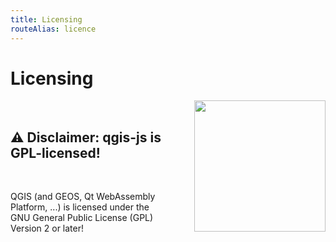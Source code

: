 ```yaml
---
title: Licensing
routeAlias: licence
---
```


# Licensing

<img style="display:inline-block; width: 15em; margin-left: 3em; float: right" src="/data/gpl.svg" />

<br />

## ⚠️ Disclaimer: qgis-js is GPL-licensed!

<br />

QGIS (and GEOS, Qt WebAssembly Platform, ...) is licensed under the <br /> GNU General Public License (GPL) Version 2 or later!
